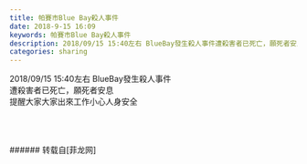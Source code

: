 ```yaml
---
title: 帕賽市Blue Bay殺人事件
date: 2018-9-15 16:09
keywords: 帕賽市Blue Bay殺人事件
description: 2018/09/15 15:40左右 BlueBay發生殺人事件遭殺害者已死亡，願死者安息提醒大家大家出來工作小心人身安全
categories: sharing
---
```

<td class="t_f" id="postmessage_1798957">

2018/09/15 15:40左右 BlueBay發生殺人事件<br/>
遭殺害者已死亡，願死者安息<br/>
提醒大家大家出來工作小心人身安全<br/>
<br/>
<img alt="" border="0" class="zoom" data-cf-modified-9d3e66f11fbaa533ac3e7c77-="" file="http://www.flw.ph/data/appbyme/upload/image/201809/15/0IYPx1jQMomK.jpg" id="aimg_P9hJk" lazyloadthumb="1" onclick="" onmouseover="" src="http://www.flw.ph/data/appbyme/upload/image/201809/15/0IYPx1jQMomK.jpg"/><br/>
<br/>
<br/>
</td>
###### 转载自[菲龙网]